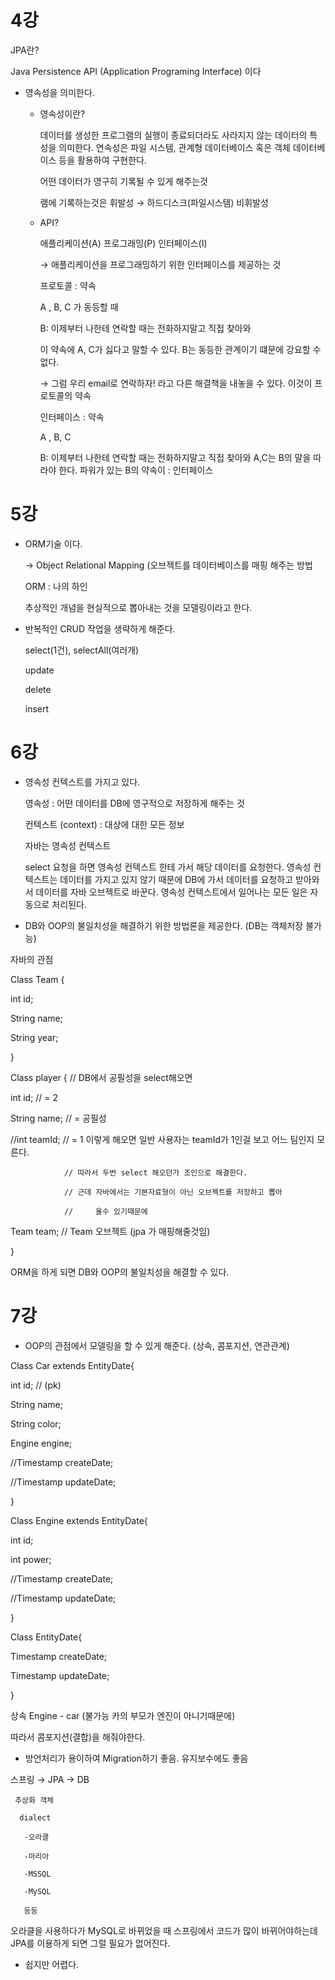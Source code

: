 # 4강
JPA란?

Java Persistence API (Application Programing Interface) 이다
- 영속성을 의미한다.
    
  - 영속성이란?

      데이터를 생성한 프로그램의 실행이 종료되더라도 사라지지 않는 데이터의 특성을 의미한다. 연속성은 파일 시스템, 관계형 데이터베이스 혹은 객체 데이터베이스 등을 활용하여 구현한다. 

      어떤 데이터가 영구히 기록될 수 있게 해주는것 

      램에 기록하는것은 휘발성 → 하드디스크(파일시스템) 비휘발성

  - API?

      애플리케이션(A) 프로그래밍(P) 인터페이스(I)

      → 애플리케이션을 프로그래밍하기 위한 인터페이스를 제공하는 것 

      프로토콜 : 약속 

      A , B, C 가 동등할 때 

      B: 이제부터 나한테 연락할 때는 전화하지말고 직접 찾아와 

      이 약속에 A, C가 싫다고 말할 수 있다.  B는 동등한 관계이기 떄문에 강요할 수 없다. 

      → 그럼 우리 email로 연락하자! 라고 다른 해결책을 내놓을 수 있다. 이것이 프로토콜의 약속

      인터페이스 : 약속

      A , B, C 

      B: 이제부터 나한테 연락할 때는 전화하지말고 직접 찾아와 
      A,C는 B의 말을 따라야 한다.
      파워가 있는 B의 약속이 : 인터페이스
# 5강
- ORM기술 이다.
 
     → Object Relational Mapping (오브젝트를 데이터베이스를 매핑 해주는 방법  

    ORM : 나의 하인     

    추상적인 개념을 현실적으로 뽑아내는 것을 모델링이라고 한다.


- 반복적인 CRUD 작업을 생략하게 해준다.
 
   select(1건), selectAll(여러개)

    update

    delete

    insert

# 6강
- 영속성 컨텍스트를 가지고 있다.

   영속성 : 어떤 데이터를  DB에 영구적으로 저장하게 해주는 것

   컨텍스트 (context) : 대상에 대한 모든 정보

   자바는 영속성 컨텍스트 

   select 요청을 하면 영속성 컨텍스트 한테 가서 해당 데이터를 요청한다. 영속성 컨텍스트는 데이터를 가지고 있지 않기 때문에 DB에 가서 데이터를 요청하고 받아와서 데이터를 자바 오브젝트로 바꾼다.  영속성 컨텍스트에서 일어나는 모든 일은 자동으로 처리된다.

- DB와 OOP의 불일치성을 해결하기 위한 방법론을 제공한다. (DB는 객체저장 불가능)

 자바의 관점

 Class Team {
 
 int id;
 
 String name;
 
 String year;
 
 }

Class player { // DB에서 공필성을 select해오면 

  int id; // = 2
  
  String name;  // = 공필성
  
  //int teamId; // = 1 이렇게 해오면 일반 사용자는 teamId가 1인걸 보고 어느 팀인지 모른다.
  
                // 따라서 두번 select 해오던가 조인으로 해결한다. 
                
                // 근데 자바에서는 기본자료형이 아닌 오브젝트를 저장하고 뽑아 
                
                //     올수 있기때문에
                
  Team team; // Team 오브젝트 (jpa 가 매핑해줄것임)
  
 }

ORM을 하게 되면 DB와 OOP의 불일치성을 해결할 수 있다.


# 7강

- OOP의 관점에서 모델링을 할 수 있게 해준다. (상속, 콤포지션, 연관관계)

Class Car extends EntityDate{

  int id; // (pk)
  
  String name;
  
  String color;
  
  Engine engine;
  
  //Timestamp createDate;
  
  //Timestamp updateDate;
  
}

Class Engine extends EntityDate{

  int id;
  
  int power;
  
  //Timestamp createDate;
  
  //Timestamp updateDate;
  
}

Class EntityDate{

  Timestamp createDate;
  
  Timestamp updateDate;
  
}

상속  Engine - car (불가능 카의 부모가 엔진이 아니기때문에)

따라서 콤포지션(결합)을 해줘야한다.

- 방언처리가 용이하여 Migration하기 좋음. 유지보수에도 좋음

스프링 → JPA → DB

     추상화 객체
      
      dialect 
      
       -오라클
       
       -마리아
       
       -MSSQL
       
       -MySQL
       
       등등
       
오라클을 사용하다가 MySQL로 바뀌었을 때 스프링에서 코드가 많이 바뀌어야하는데 JPA를 이용하게 되면 그럴 필요가 없어진다.

- 쉽지만 어렵다.
